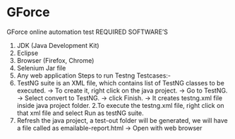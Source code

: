 # GForce
GForce online automation test
REQUIRED SOFTWARE’S  
1. JDK (Java Development Kit) 
2. Eclipse
3. Browser (Firefox, Chrome) 
4. Selenium Jar file  
5. Any web application
Steps to run Testng Testcases:-
1. TestNG suite is an XML file, which contains list of TestNG classes to be executed.
     -> To create it, right click on the java project.
	-> Go to TestNG.
	-> Select convert to TestNG.
	-> click Finish.
     -> It creates testng.xml file inside java project folder.
2.To execute the testng.xml file, right click on that xml file and select Run as testNG suite.
3. Refresh the java project, a test-out folder will be generated, we will have a file called as emailable-report.html
-> Open with web browser

